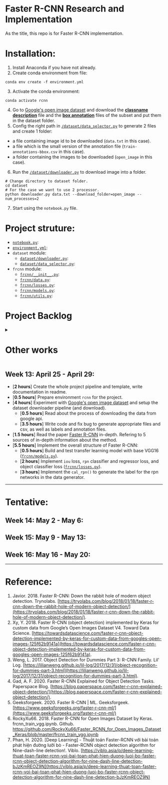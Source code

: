 
# Faster R-CNN Research and Implementation

As the title, this repo is for Faster R-CNN implementation.

# Installation:
1. Install Anaconda if you have not already.
2. Create conda environment from file:
  ```
  conda env create -f environment.yml
  ```
3. Activate the conda environment:
  ```
  conda activate rcnn
  ```
4. Go to [Google's open image dataset](https://storage.googleapis.com/openimages/web/download.html) and download the [**classname description**](https://storage.googleapis.com/openimages/v6/oidv6-class-descriptions.csv) file and the [**box annotation**](https://storage.googleapis.com/openimages/v6/oidv6-train-annotations-bbox.csv) files of the subset and put them in the dataset folder.
5. Config the right path in [`/dataset/data_selector.py`](./dataset/data_selector.py) to generate 2 files and create 1 folder:
  * a file containing image id to be downloaded (`data.txt` in this case).
  * a file which is the small version of the annotation file (`train-annotations-bbox.csv` in this case).
  * a folder containing the images to be downloaded (`open_image` in this case).
6. Run the [`/dataset/downloader.py`](./dataset/downloader.py) to download image into a folder.
```
# Change directory to dataset folder.
cd dataset
# For the case we want to use 2 processor.
python downloader.py data.txt --download_folder=open_image --num_processes=2
```
7. Start using the `notebook.py` file.

# Project struture:
* [`notebook.py`](./notebook.py): 
* [`environment.yml`](./environment.yml): 
* `dataset` module:
  * [`dataset/downloader.py`](./dataset/downloader.py): 
  * [`dataset/data_selector.py`](./dataset/data_selector.py): 
* `frcnn` module:
  * [`frcnn/__init__.py`](./frcnn/__init__.py): 
  * [`frcnn/data.py`](./frcnn/data.py): 
  * [`frcnn/losses.py`](./frcnn/losses.py): 
  * [`frcnn/models.py`](./frcnn/models.py): 
  * [`frcnn/utils.py`](./frcnn/utils.py): 


# Project Backlog

<details>
  <summary> <h1>Other works</h1> </summary>
  
  ## Week 1: Feb 1 - Feb 5: [Chest X-ray project week 1](https://github.com/rxng8/Chest-Xray-Abnormalities-Detection#week-1-feb-1---feb-5)

  ## Week 2: Feb 8 - Feb 12: [Chest X-ray project week 2](https://github.com/rxng8/Chest-Xray-Abnormalities-Detection#week-2-feb-8---feb-12)

  ## Week 3: Feb 15 - Feb 19: [Chest X-ray project week 3](https://github.com/rxng8/Chest-Xray-Abnormalities-Detection#week-3-feb-15---feb-19)

  ## Week 4: Feb 22 - Feb 26: [Chest X-ray project week 4](https://github.com/rxng8/Chest-Xray-Abnormalities-Detection#week-4-feb-22---feb-26)

  ## Week 5: March 1 - March 5: [Chest X-ray project week 5](https://github.com/rxng8/Chest-Xray-Abnormalities-Detection#week-5-march-1---march-5)

  ## Week 6: March 8 - March 12: [Chest X-ray project week 6](https://github.com/rxng8/Chest-Xray-Abnormalities-Detection#week-6-march-8---march-12)

  ## Week 7: March 15 - March 19: [Chest X-ray project week 7](https://github.com/rxng8/Chest-Xray-Abnormalities-Detection#week-7-march-15---march-19)

  ## Week 8: March 22 - March 26: [Chest X-ray project week 8](https://github.com/rxng8/Chest-Xray-Abnormalities-Detection#week-8-march-22---march-26)

  ## Week 9: March 29 - April 2: [Shopee project week 9](https://github.com/rxng8/ShopeeKaggle#week-9-march-29---april-2)

  ## Week 10: April 5 - April 9: [Shopee project week 10](https://github.com/rxng8/ShopeeKaggle#week-10-april-5---april-9)

  ## Week 11: April 12 - April 15: [Shopee project week 11](https://github.com/rxng8/ShopeeKaggle#week-11-april-12---april-15)

  ## Week 12: April 18 - April 22: [Shopee project week 12](https://github.com/rxng8/ShopeeKaggle#week-12-april-18---april-22)

</details>

## Week 13: April 25 - April 29:
* [**2 hours**] Create the whole project pipeline and template, write documentation in readme.
* [**0.5 hours**] Prepare environment `rcnn` for the project.
* [**4 hours**] Experiment with [Google's open image dataset](https://storage.googleapis.com/openimages/web/download.html) and setup the dataset downloader pipeline (and download).
  * [**0.5 hours**] Read about the process of downloading the data from google api.
  * [**3.5 hours**] Write code and fix bug to generate appropriate files and csv, as well as labels and annotation files.
* [**1.5 hours**] Read the paper [Faster R-CNN](https://arxiv.org/abs/1506.01497) in-depth. Refering to 5 sources of in-depth information about the method.
* [**5.5 hours**] Implement the overall structure of Faster R-CNN:
  * [**0.5 hours**] Build and test transfer learning model with base VGG16 ([`frcnn/models.py`](./frcnn/models.py)).
  * [**2 hours**] Implement `iou` loss, `rpn` classifier and regressor loss, and object classifier loss ([`frcnn/losses.py`](./frcnn/losses.py)).
  * [**3 hours**] Implement the `cal_rpn()` to generate the label for the rpn networks in the data generator.

---------------

# Tentative:

## Week 14: May 2 - May 6:

## Week 15: May 9 - May 13:

## Week 16: May 16 - May 20:

-----------------


# Reference:
1. Javior. 2018. Faster R-CNN: Down the rabbit hole of modern object detection. Trynolabs. [https://tryolabs.com/blog/2018/01/18/faster-r-cnn-down-the-rabbit-hole-of-modern-object-detection/](https://tryolabs.com/blog/2018/01/18/faster-r-cnn-down-the-rabbit-hole-of-modern-object-detection/).
2. Xy, Y. 2018. Faster R-CNN (object detection) implemented by Keras for custom data from Google’s Open Images Dataset V4. Toward Data Science. [https://towardsdatascience.com/faster-r-cnn-object-detection-implemented-by-keras-for-custom-data-from-googles-open-images-125f62b9141a](https://towardsdatascience.com/faster-r-cnn-object-detection-implemented-by-keras-for-custom-data-from-googles-open-images-125f62b9141a).
3. Weng, L. 2017. Object Detection for Dummies Part 3: R-CNN Family. Lil' Log. [https://lilianweng.github.io/lil-log/2017/12/31/object-recognition-for-dummies-part-3.html](https://lilianweng.github.io/lil-log/2017/12/31/object-recognition-for-dummies-part-3.html).
4. Gad, A. F. 2020. Faster R-CNN Explained for Object Detection Tasks. Paperspace Blog. [https://blog.paperspace.com/faster-r-cnn-explained-object-detection/](https://blog.paperspace.com/faster-r-cnn-explained-object-detection/).
5. Geeksforgeek. 2020. Faster R-CNN | ML. Geeksforgeek. [https://www.geeksforgeeks.org/faster-r-cnn-ml/](https://www.geeksforgeeks.org/faster-r-cnn-ml/)
6. RockyXu66. 2018. Faster R-CNN for Open Images Dataset by Keras. frcnn_train_vgg.ipynb. Github. https://github.com/RockyXu66/Faster_RCNN_for_Open_Images_Dataset_Keras/blob/master/frcnn_train_vgg.ipynb
7. Phan, H. 2020. [Deep Learning] - Thuật toán Faster-RCNN với bài toán phát hiện đường lưỡi bò - Faster-RCNN object detection algorithm for Nine-dash-line detection!. Viblo. [https://viblo.asia/p/deep-learning-thuat-toan-faster-rcnn-voi-bai-toan-phat-hien-duong-luoi-bo-faster-rcnn-object-detection-algorithm-for-nine-dash-line-detection-bJzKmREOZ9N](https://viblo.asia/p/deep-learning-thuat-toan-faster-rcnn-voi-bai-toan-phat-hien-duong-luoi-bo-faster-rcnn-object-detection-algorithm-for-nine-dash-line-detection-bJzKmREOZ9N)